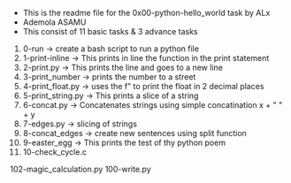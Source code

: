 - This is the readme file for the 0x00-python-hello_world task by ALx
- Ademola ASAMU
- This consist of 11 basic tasks & 3 advance tasks
1. 0-run -> create a bash script to run a python file
2. 1-print-inline -> This prints in line the function in the print statement
3. 2-print.py -> This prints the line and goes to a new line
4. 3-print_number -> prints the number to a street
5. 4-print_float.py -> uses the f" to print the float in 2 decimal places
6. 5-print_string.py -> This prints a slice of a string
7. 6-concat.py -> Concatenates strings using simple concatination x + " " + y
8. 7-edges.py -> slicing of strings
9. 8-concat_edges -> create new sentences using split function
10. 9-easter_egg -> This prints the test of thy python poem
11. 10-check_cycle.c

102-magic_calculation.py 
100-write.py 
